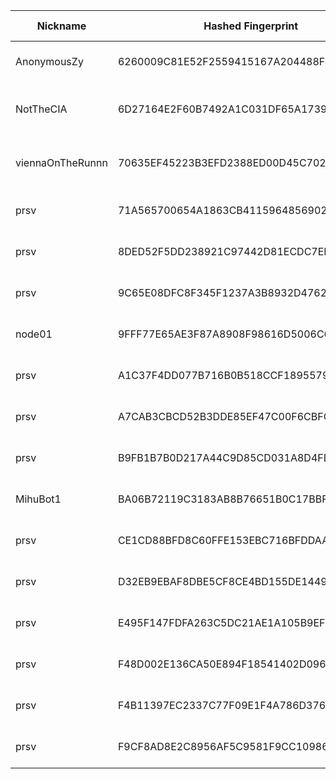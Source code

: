 | Nickname |  Hashed Fingerprint	| Or Addresses | Contact | Running | Flags | Last Seen | First Seen | Last Restarted | Advertised Bandwidth | Platform | Version | Version Status | Recommended Version | Verified hostnames | Exit policy |
|---|---|---|---|---|---|---|---|---|---|---|---|---|---|---|---|
|AnonymousZy | 6260009C81E52F2559415167A204488F3095A75C | ["51.38.49.73:777","[2001:41d0:304:200::922b]:777"] | root_anonymouszy@protonmail.com | true | Running, V2Dir, Valid | 2025-08-15 06:00:00 | 2025-08-15 01:00:00 | 2025-08-15 00:42:27 | 0 | Tor 0.4.8.17 on Linux | 0.4.8.17 | recommended | true | ["vps-21e1fab8.vps.ovh.net"] | ["reject *:*"]|
|NotTheCIA | 6D27164E2F60B7492A1C031DF65A173905FBE79F | ["109.123.255.121:6969"] | tor{a}jslink.nl | false | Fast, Running, V2Dir, Valid | 2025-08-15 05:00:00 | 2025-08-15 00:00:00 | 2025-08-14 23:40:12 | 258048 | Tor 0.4.8.11 on Linux | 0.4.8.11 | recommended | true | ["vmd150309.contaboserver.net"] | ["reject *:*"]|
|viennaOnTheRunnn | 70635EF45223B3EFD2388ED00D45C702992BC48A | ["81.169.186.16:29003","[2a01:238:429c:9600:40e6:e961:9cf7:31d1]:29003"] | Mi Gibtsdonet <nobody AT example dot com> | true | Fast, Running, V2Dir, Valid | 2025-08-15 06:00:00 | 2025-08-15 03:00:00 | 2025-08-15 02:32:41 | 11438080 | Tor 0.4.8.12 on Linux | 0.4.8.12 | recommended | true | N/A | ["reject *:*"]|
|prsv | 71A565700654A1863CB4115964856902580F650F | ["45.154.98.68:9200"] | email:admin[]prsv.ch url:https://prsv.ch/ proof:uri-rsa ciissversion:2 | true | Running, V2Dir, Valid | 2025-08-15 06:00:00 | 2025-08-15 05:00:00 | 2025-08-15 04:44:55 | 0 | Tor 0.4.8.17 on Linux | 0.4.8.17 | recommended | true | N/A | ["reject *:*"]|
|prsv | 8DED52F5DD238921C97442D81ECDC7EBD6EB73DA | ["51.195.118.232:9200","[2001:41d0:701:1100::143a]:9200"] | email:admin[]prsv.ch url:https://prsv.ch/ proof:uri-rsa ciissversion:2 | true | Running, V2Dir, Valid | 2025-08-15 06:00:00 | 2025-08-15 05:00:00 | 2025-08-15 04:43:24 | 0 | Tor 0.4.8.17 on Linux | 0.4.8.17 | recommended | true | ["vps-ca4b71d1.vps.ovh.net"] | ["reject *:*"]|
|prsv | 9C65E08DFC8F345F1237A3B8932D47620E8E4BF7 | ["185.143.223.34:9300"] | email:admin[]prsv.ch url:https://prsv.ch/ proof:uri-rsa ciissversion:2 | true | Running, V2Dir, Valid | 2025-08-15 06:00:00 | 2025-08-15 06:00:00 | 2025-08-15 05:13:37 | 0 | Tor 0.4.8.17 on Linux | 0.4.8.17 | recommended | true | N/A | ["reject *:*"]|
|node01 | 9FFF77E65AE3F87A8908F98616D5006C67B53AF3 | ["217.154.205.148:9001","[2a01:239:239:8c00::1]:9001"] | N/A | true | Running, V2Dir, Valid | 2025-08-15 06:00:00 | 2025-08-15 06:00:00 | 2025-08-15 05:47:55 | 0 | Tor 0.4.8.17 on Linux | 0.4.8.17 | recommended | true | ["ip217.154.205-148.pbiaas.com"] | ["reject *:*"]|
|prsv | A1C37F4DD077B716B0B518CCF18955790EB44A95 | ["185.143.223.34:9000"] | email:admin[]prsv.ch url:https://prsv.ch/ proof:uri-rsa ciissversion:2 | true | Running, V2Dir, Valid | 2025-08-15 06:00:00 | 2025-08-15 06:00:00 | 2025-08-15 05:13:18 | 0 | Tor 0.4.8.17 on Linux | 0.4.8.17 | recommended | true | N/A | ["reject *:*"]|
|prsv | A7CAB3CBCD52B3DDE85EF47C00F6CBFC751B6603 | ["45.154.98.68:9100"] | email:admin[]prsv.ch url:https://prsv.ch/ proof:uri-rsa ciissversion:2 | true | Running, V2Dir, Valid | 2025-08-15 06:00:00 | 2025-08-15 05:00:00 | 2025-08-15 04:44:52 | 0 | Tor 0.4.8.17 on Linux | 0.4.8.17 | recommended | true | N/A | ["reject *:*"]|
|prsv | B9FB1B7B0D217A44C9D85CD031A8D4FD5374D20D | ["51.195.118.232:9300","[2001:41d0:701:1100::143a]:9300"] | email:admin[]prsv.ch url:https://prsv.ch/ proof:uri-rsa ciissversion:2 | true | Running, V2Dir, Valid | 2025-08-15 06:00:00 | 2025-08-15 05:00:00 | 2025-08-15 04:43:25 | 0 | Tor 0.4.8.17 on Linux | 0.4.8.17 | recommended | true | ["vps-ca4b71d1.vps.ovh.net"] | ["reject *:*"]|
|MihuBot1 | BA06B72119C3183AB8B76651B0C17BBF638B0581 | ["152.53.242.62:444","[2a0a:4cc0:2000:8afe:c428:b0ff:fe7a:3fc3]:444"] | tor@mihubot.xyz | true | Running, V2Dir, Valid | 2025-08-15 06:00:00 | 2025-08-15 04:00:00 | 2025-08-15 02:56:09 | 0 | Tor 0.4.8.10 on Linux | 0.4.8.10 | recommended | true | ["v2202502258228319623.goodsrv.de"] | ["reject *:*"]|
|prsv | CE1CD88BFD8C60FFE153EBC716BFDDAA98DA9F64 | ["45.154.98.68:9000"] | email:admin[]prsv.ch url:https://prsv.ch/ proof:uri-rsa ciissversion:2 | true | Running, V2Dir, Valid | 2025-08-15 06:00:00 | 2025-08-15 05:00:00 | 2025-08-15 04:44:49 | 0 | Tor 0.4.8.17 on Linux | 0.4.8.17 | recommended | true | N/A | ["reject *:*"]|
|prsv | D32EB9EBAF8DBE5CF8CE4BD155DE1449DEB4CC71 | ["45.154.98.68:9300"] | email:admin[]prsv.ch url:https://prsv.ch/ proof:uri-rsa ciissversion:2 | true | Running, V2Dir, Valid | 2025-08-15 06:00:00 | 2025-08-15 05:00:00 | 2025-08-15 04:47:26 | 0 | Tor 0.4.8.17 on Linux | 0.4.8.17 | recommended | true | N/A | ["reject *:*"]|
|prsv | E495F147FDFA263C5DC21AE1A105B9EFFDBE2467 | ["51.195.118.232:9000","[2001:41d0:701:1100::143a]:9000"] | email:admin[]prsv.ch url:https://prsv.ch/ proof:uri-rsa ciissversion:2 | true | Running, V2Dir, Valid | 2025-08-15 06:00:00 | 2025-08-15 05:00:00 | 2025-08-15 04:43:20 | 0 | Tor 0.4.8.17 on Linux | 0.4.8.17 | recommended | true | ["vps-ca4b71d1.vps.ovh.net"] | ["reject *:*"]|
|prsv | F48D002E136CA50E894F18541402D096AF7FB85E | ["185.143.223.34:9100"] | email:admin[]prsv.ch url:https://prsv.ch/ proof:uri-rsa ciissversion:2 | true | Running, V2Dir, Valid | 2025-08-15 06:00:00 | 2025-08-15 06:00:00 | 2025-08-15 05:13:23 | 0 | Tor 0.4.8.17 on Linux | 0.4.8.17 | recommended | true | N/A | ["reject *:*"]|
|prsv | F4B11397EC2337C77F09E1F4A786D376C8788E4F | ["185.143.223.34:9200"] | email:admin[]prsv.ch url:https://prsv.ch/ proof:uri-rsa ciissversion:2 | true | Running, V2Dir, Valid | 2025-08-15 06:00:00 | 2025-08-15 06:00:00 | 2025-08-15 05:13:29 | 0 | Tor 0.4.8.17 on Linux | 0.4.8.17 | recommended | true | N/A | ["reject *:*"]|
|prsv | F9CF8AD8E2C8956AF5C9581F9CC10986CA3BFA34 | ["51.195.118.232:9100","[2001:41d0:701:1100::143a]:9100"] | email:admin[]prsv.ch url:https://prsv.ch/ proof:uri-rsa ciissversion:2 | true | Running, V2Dir, Valid | 2025-08-15 06:00:00 | 2025-08-15 05:00:00 | 2025-08-15 04:43:22 | 0 | Tor 0.4.8.17 on Linux | 0.4.8.17 | recommended | true | ["vps-ca4b71d1.vps.ovh.net"] | ["reject *:*"]|
